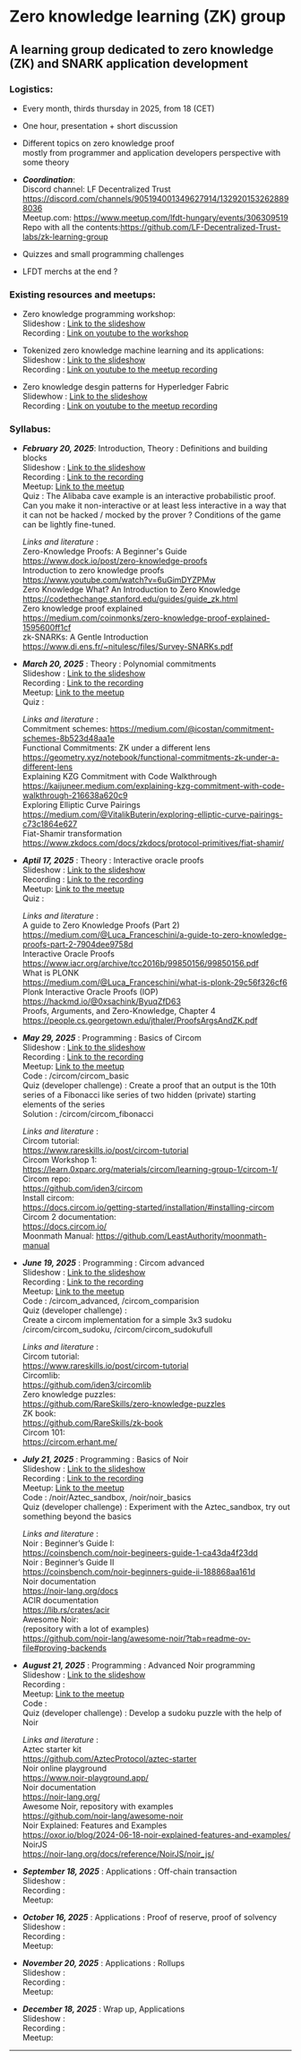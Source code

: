 # Zero knowledge learning (ZK) group

## A learning group dedicated to zero knowledge (ZK) and SNARK application development

### Logistics:

 - Every month, thirds thursday in 2025, from 18 (CET)  
 - One hour, presentation + short discussion  
 - Different topics on zero knowledge proof  
  mostly from programmer and application developers perspective  with some theory  
  
 - ***Coordination***:  
  Discord channel:   LF Decentralized Trust   
    https://discord.com/channels/905194001349627914/1329201532628898036   
 Meetup.com: https://www.meetup.com/lfdt-hungary/events/306309519  
 Repo with all the contents:https://github.com/LF-Decentralized-Trust-labs/zk-learning-group     
 - Quizzes and small programming challenges    
 - LFDT merchs at the end ?   

### Existing resources and meetups:  
- Zero knowledge programming workshop:  
Slideshow : [Link to the slideshow](https://docs.google.com/presentation/d/18PIlA7_gg_rUDKZv22cki63jjrzb-qYP2f8qoA8hyuk)  
Recording : [Link on youtube to the workshop](https://www.youtube.com/watch?v=W9iZMLObtUk)  

- Tokenized zero knowledge machine learning and its applications:  
Slideshow : [Link to the slideshow](https://docs.google.com/presentation/d/1EJEjTRnOXMrWoSTJLhS55IXlvcRd_XeAlKXamPfYTts)  
Recording : [Link on youtube to the meetup recording](https://www.youtube.com/watch?v=ZeyOp5PESfk)  

- Zero knowledge desgin patterns for Hyperledger Fabric  
Slidewhow : [Link to the slideshow](https://docs.google.com/presentation/d/10ol0UARqjMeOs6rGjhigHZU95h8cP5plp9oJxlSAbPM)  
Recording : [Link on youtube to the meetup recording](https://www.youtube.com/watch?v=yonQleefbTM)  

### Syllabus:

-  ***February 20, 2025***: Introduction, Theory : Definitions and building blocks  
Slideshow : [Link to the slideshow](https://docs.google.com/presentation/d/1_mum_pvMvNuH7kGdrPO7SOizPi1mUqOcpX4K2ne2ULE)  
Recording : [Link to the recording](https://www.youtube.com/watch?v=ZSw_-hvnsb4)  
Meetup: [Link to the meetup](https://www.meetup.com/lfdt-hungary/events/305634614/)  
Quiz : The Alibaba cave example is an interactive probabilistic proof. Can you make it non-interactive or at least less interactive in a way that it can not be hacked / mocked by the prover ? Conditions of the game can be lightly fine-tuned.  

    *Links and literature* :  
Zero-Knowledge Proofs: A Beginner's Guide  
https://www.dock.io/post/zero-knowledge-proofs  
Introduction to zero knowledge proofs  
https://www.youtube.com/watch?v=6uGimDYZPMw   
Zero Knowledge What? An Introduction to Zero Knowledge  
https://codethechange.stanford.edu/guides/guide_zk.html   
Zero knowledge proof explained  
https://medium.com/coinmonks/zero-knowledge-proof-explained-1595600ff1cf   
zk-SNARKs: A Gentle Introduction  
https://www.di.ens.fr/~nitulesc/files/Survey-SNARKs.pdf  


-  ***March 20, 2025*** : Theory : Polynomial commitments  
Slideshow : [Link to the slideshow](https://docs.google.com/presentation/d/1_mum_pvMvNuH7kGdrPO7SOizPi1mUqOcpX4K2ne2ULE)  
Recording :  [Link to the recording](https://www.youtube.com/watch?v=6MUT-Y-W7JQ&list=PL0MZ85B_96CF5Q56H60fIZOXZPJn0PQYk)   
Meetup: [Link to the meetup](https://www.meetup.com/lfdt-hungary/events/306309519/)  
Quiz :  

    *Links and literature* :  
Commitment schemes:
https://medium.com/@icostan/commitment-schemes-8b523d48aa1e  
Functional Commitments: ZK under a different lens  
https://geometry.xyz/notebook/functional-commitments-zk-under-a-different-lens  
Explaining KZG Commitment with Code Walkthrough  
https://kaijuneer.medium.com/explaining-kzg-commitment-with-code-walkthrough-216638a620c9   
Exploring Elliptic Curve Pairings  
https://medium.com/@VitalikButerin/exploring-elliptic-curve-pairings-c73c1864e627   
Fiat-Shamir transformation  
https://www.zkdocs.com/docs/zkdocs/protocol-primitives/fiat-shamir/   


-  ***Aptil 17, 2025*** : Theory : Interactive oracle proofs  
Slideshow :  [Link to the slideshow](https://docs.google.com/presentation/d/1UtF7mVb5IvRH7EIuuHlb1Wquq_UTE8vO7coxwoEvkoU)  
Recording :  [Link to the recording](https://www.youtube.com/watch?v=6MUT-Y-W7JQ&list=PL0MZ85B_96CF5Q56H60fIZOXZPJn0PQYk)   
Meetup:  [Link to the meetup](https://www.meetup.com/lfdt-hungary/events/306831819/)  
Quiz : 

    *Links and literature* :  
A guide to Zero Knowledge Proofs (Part 2)   
https://medium.com/@Luca_Franceschini/a-guide-to-zero-knowledge-proofs-part-2-7904dee9758d   
Interactive Oracle Proofs  
https://www.iacr.org/archive/tcc2016b/99850156/99850156.pdf   
What is PLONK  
https://medium.com/@Luca_Franceschini/what-is-plonk-29c56f326cf6   
Plonk Interactive Oracle Proofs (IOP)  
https://hackmd.io/@0xsachink/ByuqZfD63   
Proofs, Arguments, and Zero-Knowledge, Chapter 4  
https://people.cs.georgetown.edu/jthaler/ProofsArgsAndZK.pdf   


-  ***May 29, 2025*** : Programming : Basics of Circom  
Slideshow :  [Link to the slideshow](https://docs.google.com/presentation/d/1YOkgQ08BxTZbNlIihFpBWaWUtQ0zrBVW2b7JWcdZseQ)    
Recording :  [Link to the recording](https://www.youtube.com/watch?v=6DqvptiEQGM)   
Meetup:  [Link to the meetup](https://www.meetup.com/lfdt-hungary/events/307268483/)  
Code : /circom/circom_basic   
Quiz (developer challenge) : Create a proof that an output is the 10th series of a Fibonacci like series of two hidden (private) starting elements of the series  
Solution : /circom/circom_fibonacci   

    *Links and literature* :  
Circom tutorial:   
https://www.rareskills.io/post/circom-tutorial  
Circom Workshop 1:  
https://learn.0xparc.org/materials/circom/learning-group-1/circom-1/  
Circom repo:  
https://github.com/iden3/circom  
Install circom:  
https://docs.circom.io/getting-started/installation/#installing-circom  
Circom 2 documentation:  
https://docs.circom.io/  
Moonmath Manual: https://github.com/LeastAuthority/moonmath-manual   


-  ***June 19, 2025*** : Programming : Circom advanced  
Slideshow :  [Link to the slideshow](https://docs.google.com/presentation/d/10tGql8KfpnY5gy1JvNvpnVD9eACiUJAKD1aWD-gy2io/edit?usp=sharing)    
Recording :  [Link to the recording](https://www.youtube.com/watch?v=5ffcPgbq8DI)  
Meetup: [Link to the meetup](https://www.meetup.com/lfdt-hungary/events/308137216/)   
Code : /circom_advanced, /circom_comparision    
Quiz (developer challenge) :  
Create a circom implementation for a simple 3x3 sudoku  
/circom/circom_sudoku, /circom/circom_sudokufull   

    *Links and literature* :  
Circom tutorial:   
https://www.rareskills.io/post/circom-tutorial   
Circomlib:   
https://github.com/iden3/circomlib    
Zero knowledge puzzles:   
https://github.com/RareSkills/zero-knowledge-puzzles   
ZK book:   
https://github.com/RareSkills/zk-book    
Circom 101:   
https://circom.erhant.me/    


-  ***July 21, 2025*** : Programming : Basics of Noir  
Slideshow :  [Link to the slideshow](https://docs.google.com/presentation/d/112zZ--mbhsxkHCynTsPvVDhXo1ucggDcNQPAJh8r10s/edit?usp=sharing)    
Recording :  [Link to the recording](https://www.youtube.com/watch?v=jsy_UHBujrc)   
Meetup: [Link to the meetup](https://www.meetup.com/lfdt-hungary/events/308562816/)   
Code : /noir/Aztec_sandbox, /noir/noir_basics   
Quiz (developer challenge) : Experiment with the Aztec_sandbox, try out something beyond the basics   

    *Links and literature* :  
Noir : Beginner’s Guide I:   
https://coinsbench.com/noir-begineers-guide-1-ca43da4f23dd   
Noir : Beginner’s Guide II   
https://coinsbench.com/noir-beginners-guide-ii-188868aa161d   
Noir documentation   
https://noir-lang.org/docs   
ACIR documentation   
https://lib.rs/crates/acir   
Awesome Noir:     
(repository with a lot of examples)   
https://github.com/noir-lang/awesome-noir/?tab=readme-ov-file#proving-backends   


-  ***August 21, 2025*** : Programming : Advanced Noir programming   
Slideshow :  [Link to the slideshow](https://docs.google.com/presentation/d/1qmgrZFPUJf2kF6n61FNxq1g3jKZrr2LPd1jrG0AeL4U/edit?usp=sharing)    
Recording :   
Meetup: [Link to the meetup](https://www.meetup.com/lfdt-hungary/events/310089223/)    
Code :  
Quiz (developer challenge) : Develop a sudoku puzzle with the help of Noir  

    *Links and literature* :  
Aztec starter kit  
https://github.com/AztecProtocol/aztec-starter   
Noir online playground   
https://www.noir-playground.app/   
Noir documentation  
https://noir-lang.org/  
Awesome Noir, repository with examples   
https://github.com/noir-lang/awesome-noir   
Noir Explained: Features and Examples  
https://oxor.io/blog/2024-06-18-noir-explained-features-and-examples/  
NoirJS  
https://noir-lang.org/docs/reference/NoirJS/noir_js/      

-  ***September 18, 2025*** : Applications : Off-chain transaction  
Slideshow :  
Recording :  
Meetup:  

-  ***October 16, 2025*** : Applications : Proof of reserve, proof of solvency  
Slideshow :  
Recording :  
Meetup:  

-  ***November 20, 2025*** : Applications : Rollups  
Slideshow :  
Recording :  
Meetup:  

-  ***December 18, 2025*** : Wrap up, Applications  
Slideshow :  
Recording :  
Meetup:  

  
----------------